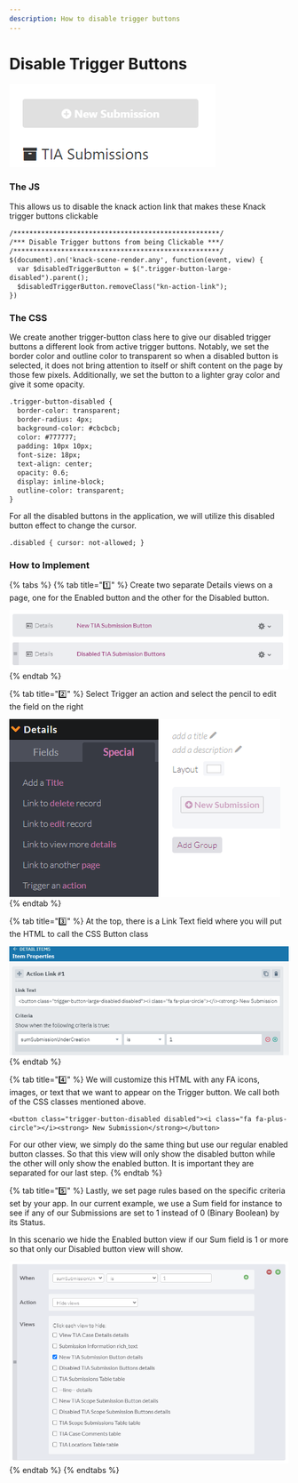 ```yaml
---
description: How to disable trigger buttons
---
```


# Disable Trigger Buttons

![Disabling a Submission Button](../../.gitbook/assets/image%20%2847%29%20%281%29.png)



### The JS

This allows us to disable the knack action link that makes these Knack trigger buttons clickable

```text
/****************************************************/
/*** Disable Trigger buttons from being Clickable ***/
/****************************************************/
$(document).on('knack-scene-render.any', function(event, view) {
  var $disabledTriggerButton = $(".trigger-button-large-disabled").parent();
  $disabledTriggerButton.removeClass("kn-action-link");
})
```



### The CSS

We create another trigger-button class here to give our disabled trigger buttons a different look from active trigger buttons. Notably, we set the border color and outline color to transparent so when a disabled button is selected, it does not bring attention to itself or shift content on the page by those few pixels. Additionally, we set the button to a lighter gray color and give it some opacity.

```text
.trigger-button-disabled {
  border-color: transparent;
  border-radius: 4px;
  background-color: #cbcbcb;
  color: #777777;
  padding: 10px 10px;
  font-size: 18px;
  text-align: center;
  opacity: 0.6;
  display: inline-block;
  outline-color: transparent;
}
```

For all the disabled buttons in the application, we will utilize this disabled button effect to change the cursor.

```text
.disabled { cursor: not-allowed; }
```

### How to Implement



{% tabs %}
{% tab title="1️⃣" %}
Create two separate Details views on a page, one for the Enabled button and the other for the Disabled button.

![](../../.gitbook/assets/image%20%2843%29%20%281%29%20%281%29.png)
{% endtab %}

{% tab title="2️⃣" %}
Select Trigger an action and select the pencil to edit the field on the right

![](../../.gitbook/assets/image%20%2849%29.png)
{% endtab %}

{% tab title="3️⃣" %}
At the top, there is a Link Text field where you will put the HTML to call the CSS Button class

![](../../.gitbook/assets/image%20%28198%29.png)
{% endtab %}

{% tab title="4️⃣" %}
We will customize this HTML with any FA icons, images, or text that we want to appear on the Trigger button. We call both of the CSS classes mentioned above.

```text
<button class="trigger-button-disabled disabled"><i class="fa fa-plus-circle"></i><strong> New Submission</strong></button>
```

For our other view, we simply do the same thing but use our regular enabled button classes. So that this view will only show the disabled button while the other will only show the enabled button. It is important they are separated for our last step.
{% endtab %}

{% tab title="5️⃣" %}
Lastly, we set page rules based on the specific criteria set by your app. In our current example, we use a Sum field for instance to see if any of our Submissions are set to 1 instead of 0 \(Binary Boolean\) by its Status. 

In this scenario we hide the Enabled button view if our Sum field is 1 or more so that only our Disabled button view will show.

![](../../.gitbook/assets/image%20%2844%29.png)
{% endtab %}
{% endtabs %}







